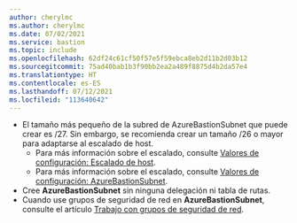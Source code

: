 ```yaml
---
author: cherylmc
ms.author: cherylmc
ms.date: 07/02/2021
ms.service: bastion
ms.topic: include
ms.openlocfilehash: 62df24c61cf50f57e5f59ebca8eb2d11b2d03b12
ms.sourcegitcommit: 75ad40bab1b3f90bb2ea2a489f8875d4b2da57e4
ms.translationtype: HT
ms.contentlocale: es-ES
ms.lasthandoff: 07/12/2021
ms.locfileid: "113640642"
---
```

* El tamaño más pequeño de la subred de AzureBastionSubnet que puede crear es /27. Sin embargo, se recomienda crear un tamaño /26 o mayor para adaptarse al escalado de host. 
   * Para más información sobre el escalado, consulte [Valores de configuración: Escalado de host](../articles/bastion/configuration-settings.md#instance).
   * Para más información sobre el escalado, consulte [Valores de configuración: AzureBastionSubnet](../articles/bastion/configuration-settings.md#instance).
* Cree **AzureBastionSubnet** sin ninguna delegación ni tabla de rutas. 
* Cuando use grupos de seguridad de red en **AzureBastionSubnet**, consulte el artículo [Trabajo con grupos de seguridad de red](../articles/bastion/bastion-nsg.md).
